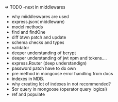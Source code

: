 => TODO
-next in middlewares

- why miiddleswares are used
- express.json( middleware)
- model methods
- find and findOne
- diff btwn patch and update
- schema checks and types
- validator
- deeper understanding of bcrypt
- deeper understanding of jwt npm and tokens....
- express.Router (deep understandign)
- password patch have to do own
- pre method in mongoose error handling from docs
- indexes in MDB.
- why creating lot of indexes in not recommended?
- $or query in mongoose (operator query logical)
- ref and populate
